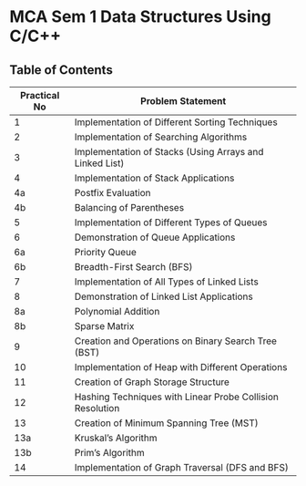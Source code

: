# MCA Sem 1 Data Structures Using C/C++

## Table of Contents

| **Practical No** | **Problem Statement**                                             |
|------------------|------------------------------------------------------------------|
| 1                | Implementation of Different Sorting Techniques                   |
| 2                | Implementation of Searching Algorithms                           |
| 3                | Implementation of Stacks (Using Arrays and Linked List)          |
| 4                | Implementation of Stack Applications                             |
| 4a               | Postfix Evaluation                                               |
| 4b               | Balancing of Parentheses                                         |
| 5                | Implementation of Different Types of Queues                      |
| 6                | Demonstration of Queue Applications                              |
| 6a               | Priority Queue                                                   |
| 6b               | Breadth-First Search (BFS)                                       |
| 7                | Implementation of All Types of Linked Lists                      |
| 8                | Demonstration of Linked List Applications                       |
| 8a               | Polynomial Addition                                             |
| 8b               | Sparse Matrix                                                   |
| 9                | Creation and Operations on Binary Search Tree (BST)              |
| 10               | Implementation of Heap with Different Operations                 |
| 11               | Creation of Graph Storage Structure                              |
| 12               | Hashing Techniques with Linear Probe Collision Resolution        |
| 13               | Creation of Minimum Spanning Tree (MST)                          |
| 13a              | Kruskal’s Algorithm                                             |
| 13b              | Prim’s Algorithm                                                |
| 14               | Implementation of Graph Traversal (DFS and BFS)                  |
